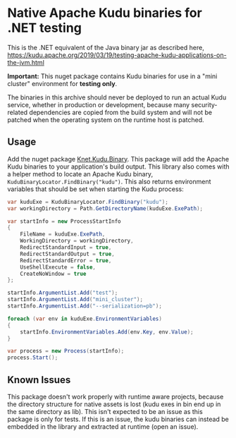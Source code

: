 # Native Apache Kudu binaries for .NET testing

This is the .NET equivalent of the Java binary jar as described here, https://kudu.apache.org/2019/03/19/testing-apache-kudu-applications-on-the-jvm.html

**Important:** This nuget package contains Kudu binaries for use in a "mini cluster" environment for **testing only**.

The binaries in this archive should never be deployed to run an actual Kudu
service, whether in production or development, because many security-related
dependencies are copied from the build system and will not be patched when the
operating system on the runtime host is patched.

## Usage

Add the nuget package [Knet.Kudu.Binary](https://www.nuget.org/packages/Knet.Kudu.Binary). This package will add the Apache Kudu binaries to your application's build output.
This library also comes with a helper method to locate an Apache Kudu binary, `KuduBinaryLocator.FindBinary("kudu")`.
This also returns environment variables that should be set when starting the Kudu process:

```csharp
var kuduExe = KuduBinaryLocator.FindBinary("kudu");
var workingDirectory = Path.GetDirectoryName(kuduExe.ExePath);

var startInfo = new ProcessStartInfo
{
    FileName = kuduExe.ExePath,
    WorkingDirectory = workingDirectory,
    RedirectStandardInput = true,
    RedirectStandardOutput = true,
    RedirectStandardError = true,
    UseShellExecute = false,
    CreateNoWindow = true
};

startInfo.ArgumentList.Add("test");
startInfo.ArgumentList.Add("mini_cluster");
startInfo.ArgumentList.Add("--serialization=pb");

foreach (var env in kuduExe.EnvironmentVariables)
{
    startInfo.EnvironmentVariables.Add(env.Key, env.Value);
}

var process = new Process(startInfo);
process.Start();
```

## Known Issues

This package doesn't work properly with runtime aware projects, because the directory structure for native assets is lost
(kudu exes in bin end up in the same directory as lib). This isn't expected to be an issue as this package is only for tests.
If this is an issue, the kudu binaries can instead be embedded in the library and extracted at runtime (open an issue).
